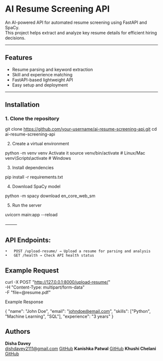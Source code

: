 

# AI Resume Screening API

An AI-powered API for automated resume screening using FastAPI and SpaCy.  
This project helps extract and analyze key resume details for efficient hiring decisions.

---

## Features
- Resume parsing and keyword extraction  
- Skill and experience matching  
- FastAPI-based lightweight API  
- Easy setup and deployment  

---

## Installation

### 1. Clone the repository

git clone https://github.com/your-username/ai-resume-screening-api.git
cd ai-resume-screening-api

2. Create a virtual environment

python -m venv venv
 Activate it
source venv/bin/activate   # Linux/Mac
venv\Scripts\activate      # Windows

3. Install dependencies

pip install -r requirements.txt

4. Download SpaCy model

python -m spacy download en_core_web_sm

5. Run the server

uvicorn main:app --reload


⸻

## API Endpoints:
	•	POST /upload-resume/ → Upload a resume for parsing and analysis
	•	GET /health → Check API health status

## Example Request

curl -X POST "http://127.0.0.1:8000/upload-resume/" \
  -H "Content-Type: multipart/form-data" \
  -F "file=@resume.pdf"

Example Response

{
  "name": "John Doe",
  "email": "johndoe@email.com",
  "skills": ["Python", "Machine Learning", "SQL"],
  "experience": "3 years"
}


##  Authors  
**Disha Davey**  
[dishdavey2111@gmail.com](mailto:dishdavey2111@gmail.com) [GitHub](https://github.com/Dishdavey21) 
**Kanishka Patwal**
[GitHub](https://github.com/Kanishka29-k)
**Khushi Chelani**
[GitHub](https://github.com/Khushichelani-28)
